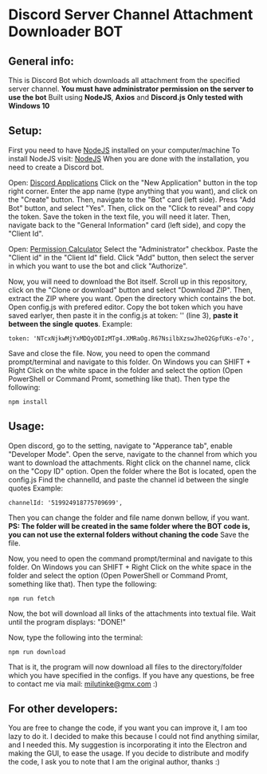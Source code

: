 # Discord Server Channel Attachment Downloader BOT

## General info:
This is Discord Bot which downloads all attachment from the specified server channel.
**You must have administrator permission on the server to use the bot**
Built using **NodeJS**, **Axios** and **Discord.js**
**Only tested with Windows 10**

## Setup:
First you need to have [NodeJS](https://nodejs.org/en/download/) installed on your computer/machine
To install NodeJS visit: [NodeJS](https://nodejs.org/en/download/)
When you are done with the installation, you need to create a Discord bot.

Open: [Discord Applications](https://discordapp.com/developers/applications)
Click on the "New Application" button in the top right corner.
Enter the app name (type anything that you want), and click on the "Create" button.
Then, navigate to the "Bot" card (left side).
Press "Add Bot" button, and select "Yes".
Then, click on the "Click to reveal" and copy the token.
Save the token in the text file, you will need it later.
Then, navigate back to the "General Information" card (left side), and copy the "Client Id".

Open: [Permission Calculator](https://finitereality.github.io/permissions-calculator/?v=0)
Select the "Administrator" checkbox.
Paste the "Client id" in the "Client Id" field.
Click "Add" button, then select the server in which you want to use the bot and click "Authorize".

Now, you will need to download the Bot itself.
Scroll up in this repository, click on the "Clone or download" button and select "Download ZIP".
Then, extract the ZIP where you want.
Open the directory which contains the bot.
Open config.js with prefered editor.
Copy the bot token which you have saved earlyer, then paste it in the config.js at token: '' (line 3), **paste it between the single quotes**.
Example:
```
token: 'NTcxNjkwMjYxMDQyODIzMTg4.XMRaOg.R67NsilbXzswJheO2GpfUKs-e7o',
```
Save and close the file.
Now, you need to open the command prompt/terminal and navigate to this folder.
On Windows you can SHIFT + Right Click on the white space in the folder and select the option (Open PowerShell or Command Promt, something like that).
Then type the following:
```
npm install
```

## Usage:
Open discord, go to the setting, navigate to "Apperance tab", enable "Developer Mode".
Open the serve, navigate to the channel from which you want to download the attachments.
Right click on the channel name, click on the "Copy ID" option.
Open the folder where the Bot is located, open the config.js
Find the channelId, and paste the channel id between the single quotes
Example:
```
channelId: '519924918775709699',
```
Then you can change the folder and file name donwn bellow, if you want.
**PS: The folder will be created in the same folder where the BOT code is, you can not use the external folders without chaning the code**
Save the file.

Now, you need to open the command prompt/terminal and navigate to this folder.
On Windows you can SHIFT + Right Click on the white space in the folder and select the option (Open PowerShell or Command Promt, something like that).
Then type the following:
```
npm run fetch
```
Now, the bot will download all links of the attachments into textual file.
Wait until the program displays: "DONE!"

Now, type the following into the terminal:
```
npm run download
```

That is it, the program will now download all files to the directory/folder which you have specified in the configs.
If you have any questions, be free to contact me via mail: [milutinke@gmx.com](mailto:milutinke@gmx.com) :)

## For other developers:
You are free to change the code, if you want you can improve it, I am too lazy to do it.
I decided to make this because I could not find anything similar, and I needed this.
My suggestion is incorporating it into the Electron and making the GUI, to ease the usage.
If you decide to distribute and modify the code, I ask you to note that I am the original author, thanks :)